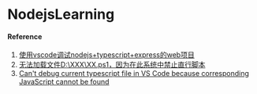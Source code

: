 # NodejsLearning

#### Reference
1. [使用vscode调试nodejs+typescript+express的web项目](https://www.jianshu.com/p/6ec035b92740)
1. [无法加载文件D:\XXX\XX.ps1，因为在此系统中禁止直行脚本](https://www.jianshu.com/p/be148bdbe8c2)
1. [Can't debug current typescript file in VS Code because corresponding JavaScript cannot be found](https://stackoverflow.com/questions/47125940/cant-debug-current-typescript-file-in-vs-code-because-corresponding-javascript)


